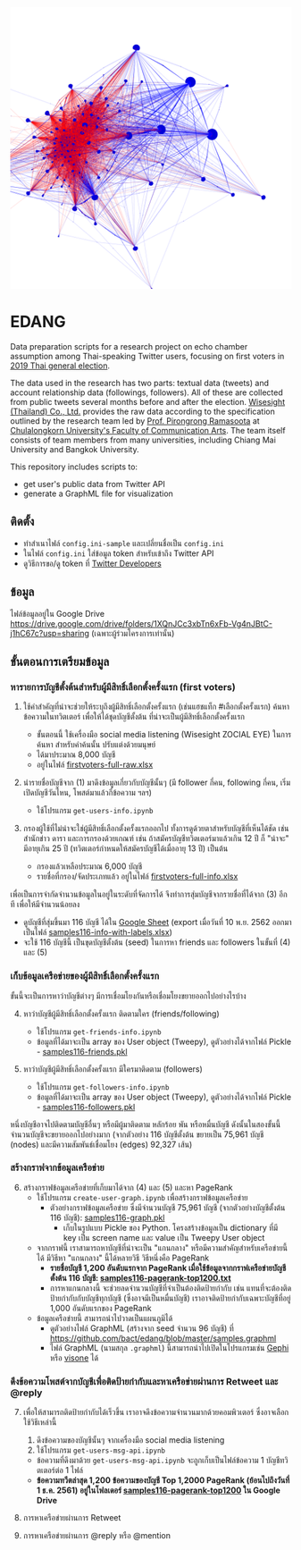 ![Network of Twitter first voters (samples)](samples116-graph.png "Network of Twitter first voters (samples)")

# EDANG

Data preparation scripts for a research project on echo chamber assumption among Thai-speaking Twitter users, focusing on first voters in [2019 Thai general election](https://en.wikipedia.org/wiki/2019_Thai_general_election).

The data used in the research has two parts: textual data (tweets) and account relationship data (followings, followers).
All of these are collected from public tweets several months before and after the election. 
[Wisesight (Thailand) Co., Ltd.](https://wisesight.com/) provides the raw data according to the specification
outlined by the research team led by [Prof. Pirongrong Ramasoota](https://www.research.chula.ac.th/asst-prof-dr-pirongrong-ramasoota/) at [Chulalongkorn University's Faculty of Communication Arts](https://www.chula.ac.th/en/academic/faculty-of-communication-arts/).
The team itself consists of team members from many universities, including Chiang Mai University and Bangkok University.

This repository includes scripts to:
- get user's public data from Twitter API
- generate a GraphML file for visualization

## ติดตั้ง

- ทำสำเนาไฟล์ `config.ini-sample` และเปลี่ยนชื่อเป็น `config.ini`
- ในไฟล์ `config.ini` ใส่ข้อมูล token สำหรับเข้าถึง Twitter API
- ดูวิธีการขอ/ดู token ที่ [Twitter Developers](https://developer.twitter.com/en/docs/basics/authentication/guides/access-tokens)
  
## ข้อมูล

ไฟล์ข้อมูลอยู่ใน Google Drive https://drive.google.com/drive/folders/1XQnJCc3xbTn6xFb-Vg4nJBtC-j1hC67c?usp=sharing (เฉพาะผู้ร่วมโครงการเท่านั้น)

## ขั้นตอนการเตรียมข้อมูล

### หารายการบัญชีตั้งต้นสำหรับผู้มีสิทธิ์เลือกตั้งครั้งแรก (first voters)

1. ใช้คำสำคัญที่น่าจะช่วยให้ระบุถึงผู้มีสิทธิ์เลือกตั้งครั้งแรก (เช่นแฮชแท็ก #เลือกตั้งครั้งแรก) ค้นหาข้อความในทวิตเตอร์ เพื่อให้ได้ชุดบัญชีตั้งต้น ที่น่าจะเป็นผู้มีสิทธิ์เลือกตั้งครั้งแรก
   - ขั้นตอนนี้ ใช้เครื่องมือ social media listening (Wisesight ZOCIAL EYE) ในการค้นหา สำหรับคำค้นนั้น ปรับแต่งด้วยมนุษย์
   - ได้มาประมาณ 8,000 บัญชี
   - อยู่ในไฟล์ [firstvoters-full-raw.xlsx](https://drive.google.com/file/d/1DO5hdhSNjP-zNpXg4HSkCT64sSHY6pcH/view?usp=sharing)

2. นำรายชื่อบัญชีจาก (1) มาดึงข้อมูลเกี่ยวกับบัญชีนั้นๆ (มี follower กี่คน, following กี่คน, เริ่มเปิดบัญชีวันไหน, โพสต์มาแล้วกี่ข้อความ ฯลฯ)
   - ใช้โปรแกรม `get-users-info.ipynb`

3. กรองผู้ใช้ที่ไม่น่าจะใช่ผู้มีสิทธิ์เลือกตั้งครั้งแรกออกไป ทั้งการดูด้วยตาสำหรับบัญชีที่เห็นได้ชัด เช่น สำนักข่าว ดารา และการกรองด้วยเกณฑ์ เช่น ถ้าสมัครบัญชีทวิตเตอร์มาแล้วเกิน 12 ปี ก็ "น่าจะ" มีอายุเกิน 25 ปี (ทวิตเตอร์กำหนดให้สมัครบัญชีได้เมื่ออายุ 13 ปี) เป็นต้น   
   - กรองแล้วเหลือประมาณ 6,000 บัญชี
   - รายชื่อที่กรอง/จัดประเภทแล้ว อยู่ในไฟล์ [firstvoters-full-info.xlsx](https://drive.google.com/file/d/1qwJaB5nIdggT2I6SdQxy5sudbn5yj85F/view?usp=sharing)

เพื่อเป็นการจำกัดจำนวนข้อมูลในอยู่ในระดับที่จัดการได้ จึงทำการสุ่มบัญชีจากรายชื่อที่ได้จาก (3) อีกที เพื่อให้มีจำนวนน้อยลง
- ดูบัญชีที่สุ่มขึ้นมา 116 บัญชี ได้ใน [Google Sheet](https://docs.google.com/spreadsheets/d/1bTCMhcB5Iju4RQUCz4mnhxsxhN3nOLsN6PZ133qIDuA/edit?usp=sharing) (export เมื่อวันที่ 10 พ.ย. 2562 ออกมาเป็นไฟล์ [samples116-info-with-labels.xlsx](https://drive.google.com/file/d/1BEznhsNE26vNlL4s1f04xG6exujzHtW5/view?usp=sharing))
- จะใช้ 116 บัญชีนี้ เป็นขุดบัญชีตั้งต้น (seed) ในการหา friends และ followers ในขั้นที่ (4) และ (5)

### เก็บข้อมูลเครือข่ายของผู้มีสิทธิ์เลือกตั้งครั้งแรก

ขั้นนี้จะเป็นการหาว่าบัญชีต่างๆ มีการเชื่อมโยงกันหรือเชื่อมโยงขยายออกไปอย่างไรบ้าง

4. หาว่าบัญชีผู้มีสิทธิ์เลือกตั้งครั้งแรก ติดตามใคร (friends/following)
   - ใช้โปรแกรม	`get-friends-info.ipynb`
   - ข้อมูลที่ได้มาจะเป็น array ของ User object (Tweepy), ดูตัวอย่างได้จากไฟล์ Pickle - [samples116-friends.pkl](https://drive.google.com/file/d/1ZN3tBx5jyHoTM4Bmb6IO2RlpvHBgsPk7/view?usp=sharing)

5. หาว่าบัญชีผู้มีสิทธิ์เลือกตั้งครั้งแรก มีใครมาติดตาม (followers)
   - ใช้โปรแกรม `get-followers-info.ipynb`
   - ข้อมูลที่ได้มาจะเป็น array ของ User object (Tweepy), ดูตัวอย่างได้จากไฟล์ Pickle - [samples116-followers.pkl](https://drive.google.com/file/d/1oth3lTlInj--eUtPlhS0hI3DNjwu4s0o/view?usp=sharing)

หนึ่งบัญชีอาจไปติดตามบัญชีอื่นๆ หรือมีผู้มาติดตาม หลักร้อย พัน หรือหมื่นบัญชี ดังนั้นในสองขั้นนี้ จำนวนบัญชีจะขยายออกไปอย่างมาก
(จากตัวอย่าง 116 บัญชีตั้งต้น ขยายเป็น 75,961 บัญชี (nodes) และมีความสัมพันธ์เชื่อมโยง (edges) 92,327 เส้น)

### สร้างกราฟจากข้อมูลเครือข่าย

6. สร้างกราฟข้อมูลเครือข่ายที่เก็บมาได้จาก (4) และ (5) และหา PageRank
   - ใช้โปรแกรม `create-user-graph.ipynb` เพื่อสร้างกราฟข้อมูลเครือข่าย
     - ตัวอย่างกราฟข้อมูลเครือข่าย ซึ่งมีจำนวนบัญชี 75,961 บัญชี (จากตัวอย่างบัญชีตั้งต้น 116 บัญชี): [samples116-graph.pkl](https://drive.google.com/file/d/1_my2K01lBAcFOVzmH_Vw9r-yfRrqbeYA/view?usp=sharing)
       - เก็บในรูปแบบ Pickle ของ Python. โครงสร้างข้อมูลเป็น dictionary ที่มี key เป็น screen name และ value เป็น Tweepy User object
   - จากกราฟนี้ เราสามารถหาบัญชีที่น่าจะเป็น "แกนกลาง" หรือมีความสำคัญสำหรับเครือข่ายนี้ได้ มีวิธีหา "แกนกลาง" นี้ได้หลายวิธี วิธีหนึ่งคือ PageRank
     - **รายชื่อบัญชี 1,200 อันดับแรกจาก PageRank เมื่อใช้ข้อมูลจากกราฟเครือข่ายบัญชีตั้งต้น 116 บัญชี: [samples116-pagerank-top1200.txt](https://drive.google.com/file/d/11DymC9z0lxPNNkhu9vvEwwbnNGA6Hocz/view?usp=sharing)**
      - การหาแกนกลางนี้ จะช่วยลดจำนวนบัญชีที่จำเป็นต้องติดป้ายกำกับ เช่น แทนที่จะต้องติดป้ายกำกับกับบัญชีทุกบัญชี (ซึ่งอาจมีเป็นหมื่นบัญชี) เราอาจติดป้ายกำกับเฉพาะบัญชีที่อยู่ 1,000 อันดับแรกของ PageRank
   - ข้อมูลเครือข่ายนี้ สามารถนำไปวาดเป็นแผนภูมิได้
     - ดูตัวอย่างไฟล์ GraphML (สร้างจาก seed จำนวน 96 บัญชี) ที่ https://github.com/bact/edang/blob/master/samples.graphml     
     - ไฟล์ GraphML (นามสกุล `.graphml`) นี้สามารถนำไปเปิดในโปรแกรมเช่น [Gephi](https://gephi.org/) หรือ [visone](http://visone.info) ได้

### ดึงข้อความโพสต์จากบัญชีเพื่อติดป้ายกำกับและหาเครือข่ายผ่านการ Retweet และ @reply

7. เพื่อให้สามารถติดป้ายกำกับได้เร็วขึ้น เราอาจดึงข้อความจำนวนมากด้วยคอมพิวเตอร์ ซึ่งอาจเลือกใช้วิธีเหล่านี้
   1. ดึงข้อความของบัญชีนั้นๆ จากเครื่องมือ social media listening
   2. ใช้โปรแกรม `get-users-msg-api.ipynb`
     - ข้อความที่ดึงมาด้วย `get-users-msg-api.ipynb` จะถูกเก็บเป็นไฟล์ข้อความ 1 บัญชีทวิตเตอร์ต่อ 1 ไฟล์
     - **ข้อความทวีตล่าสุด 1,200 ข้อความของบัญชี Top 1,2000 PageRank (ย้อนไปถึงวันที่ 1 ธ.ค. 2561) อยู่ในโฟลเดอร์ [samples116-pagerank-top1200](https://drive.google.com/drive/folders/1zlQw9MaOAcjTe6dDASKYhJ4gCTN9muG9?usp=sharing) ใน Google Drive**

8. การหาเครือข่ายผ่านการ Retweet

9. การหาเครือข่ายผ่านการ @reply หรือ @mention
